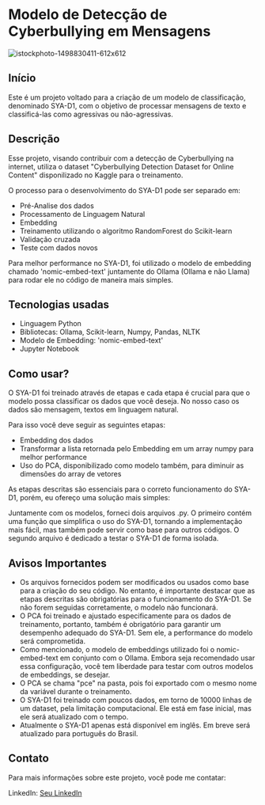 # Modelo de Detecção de Cyberbullying em Mensagens

![istockphoto-1498830411-612x612](https://github.com/user-attachments/assets/bc8b682b-5064-4e76-8b05-4daa2f2a4988)


## Início

Este é um projeto voltado para a criação de um modelo de classificação, denominado SYA-D1, com o objetivo de processar mensagens de texto e classificá-las como agressivas ou não-agressivas.

## Descrição

Esse projeto, visando contribuir com a detecção de Cyberbullying na internet, utiliza o dataset "Cyberbullying Detection Dataset for Online Content" disponilizado no Kaggle para o treinamento.

O processo para o desenvolvimento do SYA-D1 pode ser separado em:

- Pré-Analise dos dados
- Processamento de Linguagem Natural
- Embedding
- Treinamento utilizando o algoritmo RandomForest do Scikit-learn
- Validação cruzada
- Teste com dados novos

Para melhor performance no SYA-D1, foi utilizado o modelo de embedding chamado 'nomic-embed-text' juntamente do Ollama (Ollama e não Llama) para rodar ele no código de maneira mais simples.


## Tecnologias usadas

- Linguagem Python
- Bibliotecas: Ollama, Scikit-learn, Numpy, Pandas, NLTK
- Modelo de Embedding: 'nomic-embed-text'
- Jupyter Notebook

## Como usar?

O SYA-D1 foi treinado através de etapas e cada etapa é crucial para que o modelo possa classificar os dados que você deseja. No nosso caso os dados são mensagem, textos em linguagem natural.

Para isso você deve seguir as seguintes etapas:

- Embedding dos dados
- Transformar a lista retornada pelo Embedding em um array numpy para melhor performance
- Uso do PCA, disponibilizado como modelo também, para diminuir as dimensões do array de vetores

As etapas descritas são essenciais para o correto funcionamento do SYA-D1, porém, eu ofereço uma solução mais simples:

Juntamente com os modelos, forneci dois arquivos .py. O primeiro contém uma função que simplifica o uso do SYA-D1, tornando a implementação mais fácil, mas também pode servir como base para outros códigos. O segundo arquivo é dedicado a testar o SYA-D1 de forma isolada.



## Avisos Importantes

- Os arquivos fornecidos podem ser modificados ou usados como base para a criação do seu código. No entanto, é importante destacar que as etapas descritas são obrigatórias para o funcionamento do SYA-D1. Se não forem seguidas corretamente, o modelo não funcionará.
- O PCA foi treinado e ajustado especificamente para os dados de treinamento, portanto, também é obrigatório para garantir um desempenho adequado do SYA-D1. Sem ele, a performance do modelo será comprometida.
- Como mencionado, o modelo de embeddings utilizado foi o nomic-embed-text em conjunto com o Ollama. Embora seja recomendado usar essa configuração, você tem liberdade para testar com outros modelos de embeddings, se desejar.
- O PCA se chama "pce" na pasta, pois foi exportado com o mesmo nome da variável durante o treinamento.
- O SYA-D1 foi treinado com poucos dados, em torno de 10000 linhas de um dataset, pela limitação computacional. Ele está em fase inicial, mas ele será atualizado com o tempo.
- Atualmente o SYA-D1 apenas está disponível em inglês. Em breve será atualizado para português do Brasil.

## Contato
Para mais informações sobre este projeto, você pode me contatar:

LinkedIn: [Seu LinkedIn](http://linkedin.com/in/lucas-moraes-4b3a30284)


